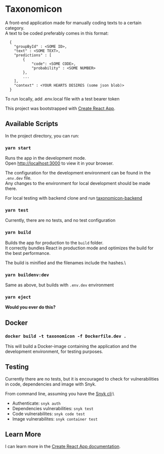 # Taxonomicon


A front-end application made for manually coding texts to a certain category. \
A text to be coded preferably comes in this format:
```
  {
    "groupById" : <SOME ID>,
    "text" : <SOME TEXT>,
    "predictions" : [
        {
            "code": <SOME CODE>,
            "probability" : <SOME NUMBER>
        },
        ...
    ],
    "context" : <YOUR HEARTS DESIRES (some json blob)>
  }
```

To run locally, add .env.local file with a test bearer token

This project was bootstrapped with [Create React App](https://github.com/facebook/create-react-app).

## Available Scripts

In the project directory, you can run:

### `yarn start`

Runs the app in the development mode.\
Open [http://localhost:3000](http://localhost:3000) to view it in your browser.

The configuration for the development environment can be found in the `.env.dev` file. \
Any changes to the environment for local development should be made there.

For local testing with backend clone and run [taxonomicon-backend](https://github.com/statisticsnorway/taxonomicon-backend)


### `yarn test`

Currently, there are no tests, and no test configuration

### `yarn build`

Builds the app for production to the `build` folder.\
It correctly bundles React in production mode and optimizes the build for the best performance.

The build is minified and the filenames include the hashes.\

### `yarn buildenv:dev`

Same as above, but builds with `.env.dev` environment

### `yarn eject`

**Would you ever do this?**

## Docker

### `docker build -t taxonomicon -f Dockerfile.dev .`
This will build a Docker-image containing the application and the development environment, for testing purposes.

## Testing
Currently there are no tests, but it is encouraged to check for vulnerabilities in code, dependencies and image with Snyk.

From command line, assuming you have the [Snyk cli](https://docs.snyk.io/snyk-cli/getting-started-with-the-cli):\
 - Authenticate: `snyk auth`
 - Dependencies vulnerabilities: `snyk test`
 - Code vulnerabilites: `snyk code test`
 - Image vulnerabilites: `snyk container test`

## Learn More

I can learn more in the [Create React App documentation](https://facebook.github.io/create-react-app/docs/getting-started).
